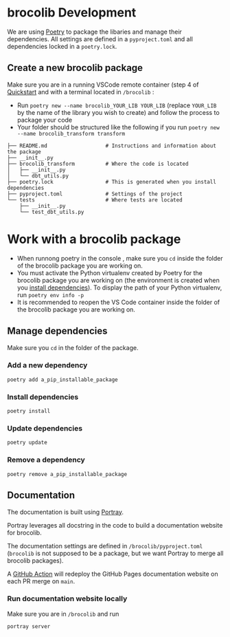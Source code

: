# **brocolib** Development
We are using [Poetry](https://python-poetry.org/docs/) to package the libaries and manage their dependencies.
All settings are defined in a `pyproject.toml` and all dependencies locked in a `poetry.lock`.

## Create a new brocolib package
Make sure you are in a running VSCode remote container (step 4 of [Quickstart](/README.md#quickstart) and with a terminal located in `/brocolib` :
- Run `poetry new --name brocolib_YOUR_LIB YOUR_LIB` (replace `YOUR_LIB` by the name of the library you wish to create) and follow the process to package your code
- Your folder should be structured like the following if you run `poetry new --name brocolib_transform transform`
```
├── README.md                   # Instructions and information about the package 
├── __init__.py
├── brocolib_transform          # Where the code is located
│   ├── __init__.py
│   └── dbt_utils.py
├── poetry.lock                 # This is generated when you install dependencies
├── pyproject.toml              # Settings of the project
└── tests                       # Where tests are located
    ├── __init__.py
    └── test_dbt_utils.py
```

# Work with a brocolib package
- When runnong poetry in the console , make sure you `cd` inside the folder of the brocolib package you are working on.
- You must activate the Python virtualenv created by Poetry for the brocolib package you are working on (the environment is created when you [install dependencies](#install-dependencies)). To display the path of your Python virtualenv, run `poetry env info -p`
- It is recommended to reopen the VS Code container inside the folder of the brocolib package you are working on.

## Manage dependencies
Make sure you `cd` in the folder of the package.

### Add a new dependency
```
poetry add a_pip_installable_package
```
### Install dependencies
```
poetry install
```
### Update dependencies
```
poetry update
```
### Remove a dependency
```
poetry remove a_pip_installable_package
```

## Documentation
The documentation is built using [Portray](https://timothycrosley.github.io/portray/).

Portray leverages all docstring in the code to build a documentation website for brocolib.

The documentation settings are defined in `/brocolib/pyproject.toml` (`brocolib` is not supposed to be a package, but we want Portray to merge all brocolib packages).

A [GitHub Action](.github/workflows/README.md#deploy-documentation) will redeploy the GitHub Pages documentation website on each PR merge on `main`.

### Run documentation website locally
Make sure you are in `/brocolib` and run 
```
portray server
```